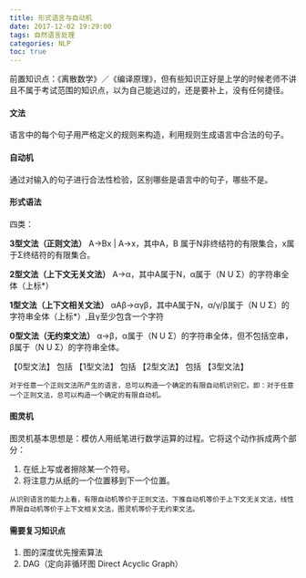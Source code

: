 ```yaml
---
title: 形式语言与自动机
date: 2017-12-02 19:29:00
tags: 自然语言处理
categories: NLP
toc: true
---
```

前置知识点：《离散数学》／《编译原理》，但有些知识正好是上学的时候老师不讲且不属于考试范围的知识点，以为自己能逃过的，还是要补上，没有任何捷径。

<!-- more -->

#### 文法
语言中的每个句子用严格定义的规则来构造，利用规则生成语言中合法的句子。

#### 自动机
通过对输入的句子进行合法性检验，区别哪些是语言中的句子，哪些不是。

#### 形式语法
四类：

**3型文法（正则文法）**
A->Bx | A->x，其中A，B 属于N非终结符的有限集合，x属于Σ终结符的有限集合。

**2型文法（上下文无关文法）**
A->α，其中A属于N，α属于（N U Σ）的字符串全体（上标*）

**1型文法（上下文相关文法）**
αAβ->αγβ，其中A属于N，α/γ/β属于（N U Σ）的字符串全体（上标*）,且γ至少包含一个字符

**0型文法（无约束文法）**
α->β，α属于（N U Σ）的字符串全体，但不包括空串，β属于（N U Σ）的字符串全体。

【0型文法】 包括 【1型文法】 包括 【2型文法】 包括 【3型文法】

`对于任意一个正则文法所产生的语言，总可以构造一个确定的有限自动机识别它。即：对于任意一个正则文法，总可以构造一个确定的有限自动机。`

#### 图灵机
图灵机基本思想是：模仿人用纸笔进行数学运算的过程。它将这个动作拆成两个部分：

1. 在纸上写或者擦除某一个符号。
2. 将注意力从纸的一个位置移到下一个位置。

`从识别语言的能力上看，有限自动机等价于正则文法，下推自动机等价于上下文无关文法，线性界限自动机等价于上下文相关文法，图灵机等价于无约束文法。`

#### 需要复习知识点
1. 图的深度优先搜索算法
2. DAG（定向非循环图 Direct Acyclic Graph）
